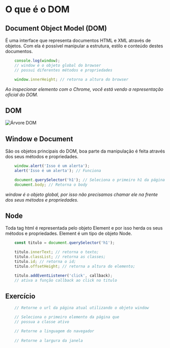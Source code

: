 # O que é o DOM

## Document Object Model (DOM)

É uma interface que representa documentos HTML e XML através
de objetos. Com ela é possível manipular a estrutura, estilo e
conteúdo destes documentos.

```js
    console.log(window);
    // window é o objeto global do browser
    // possui diferentes métodos e propriedades

    window.innerHeight; // retorna a altura do browser
```

*Ao inspecionar elemento com o*
*Chrome, você está vendo a*
*representação oficial do DOM.*

## DOM

![Árvore DOM](https://i.imgur.com/lu4PMfw.jpg)

## Window e Document

São os objetos principais do DOM, boa parte da manipulação é feita
através dos seus métodos e propriedades.

```js
    window.alert('Isso é um alerta');
    alert('Isso é um alerta'); // Funciona

    document.querySelector('h1'); // Seleciona o primeiro h1 da página
    document.body; // Retorna o body
```

*window é o objeto global, por*
*isso não precisamos chamar ele*
*na frente dos seus métodos e*
*propriedades.*

## Node

Toda tag html é representada pelo objeto Element e por isso herda
os seus métodos e propriedades. Element é um tipo de objeto
Node.

```js
    const titulo = document.querySelector('h1');

    titulo.innerText; // retorna o texto;
    titulo.classList; // retorna as classes;
    titulo.id; // retorna o id;
    titulo.offsetHeight; // retorna a altura do elemento;

    titulo.addEventListener('click', callback);
    // ativa a função callback ao click no titulo
```

## Exercício

```js
    // Retorne o url da página atual utilizando o objeto window

    // Seleciona o primeiro elemento da página que
    // possua a classe ativo

    // Retorne a linguagem do navegador
    
    // Retorne a largura da janela
```